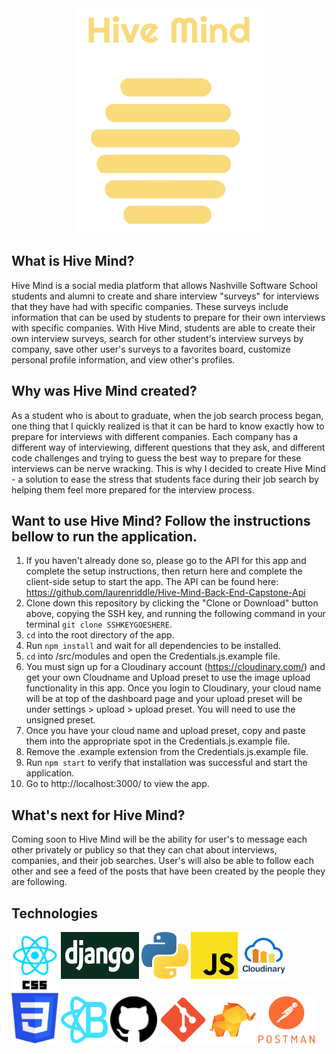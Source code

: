<div align="center"><img src="./Logo.png" alt="Logo" width="300" height="360" /></div>


## What is Hive Mind?
Hive Mind is a social media platform that allows Nashville Software School students and alumni to create and share interview "surveys" for interviews that they have had with specific companies. These surveys include information that can be used by students to prepare for their own interviews with specific companies. With Hive Mind, students are able to create their own interview surveys, search for other student's interview surveys by company, save other user's surveys to a favorites board, customize personal profile information, and view other's profiles. 

## Why was Hive Mind created?
As a student who is about to graduate, when the job search process began, one thing that I quickly realized is that it can be hard to know exactly how to prepare for interviews with different companies. Each company has a different way of interviewing, different questions that they ask, and different code challenges and trying to guess the best way to prepare for these interviews can be nerve wracking. This is why I decided to create Hive Mind - a solution to ease the stress that students face during their job search by helping them feel more prepared for the interview process.

## Want to use Hive Mind? Follow the instructions bellow to run the application.

1. If you haven't already done so, please go to the API for this app and complete the setup instructions, then return here and complete the client-side setup to start the app. The API can be found here: https://github.com/laurenriddle/Hive-Mind-Back-End-Capstone-Api
1. Clone down this repository by clicking the "Clone or Download" button above, copying the SSH key, and running the following command in your terminal `git clone SSHKEYGOESHERE`.
1. `cd` into the root directory of the app.
1. Run `npm install` and wait for all dependencies to be installed.
1. `cd` into /src/modules and open the Credentials.js.example file.
1. You must sign up for a Cloudinary account (https://cloudinary.com/) and get your own Cloudname and Upload preset to use the image upload functionality in this app. Once you login to Cloudinary, your cloud name will be at top of the dashboard page and your upload preset will be under settings > upload > upload preset. You will need to use the unsigned preset.  
1. Once you have your cloud name and upload preset, copy and paste them into the appropriate spot in the Credentials.js.example file.
1. Remove the .example extension from the Credentials.js.example file.
1. Run `npm start` to verify that installation was successful and start the application.
1. Go to http://localhost:3000/ to view the app. 

## What's next for Hive Mind?
Coming soon to Hive Mind will be the ability for user's to message each other privately or publicy so that they can chat about interviews, companies, and their job searches. User's will also be able to follow each other and see a feed of the posts that have been created by the people they are following. 

## Technologies 
<img src="./react.png" alt="Logo" width="75" height="75" /> <img src="./django.png" alt="Logo" width="125" height="75" /> <img src="./python.png" alt="Logo" width="75" height="75" /> <img src="./javascriptyellow.png" alt="Logo" width="75" height="75" /> <img src="./cloudinary.png" alt="Logo" width="75" height="75" /> <img src="./css3.png" alt="Logo" width="75" height="100" /> <img src="./reactBootstrap.svg" alt="Logo" width="75" height="75" /> <img src="./github.png" alt="Logo" width="75" height="75" /> <img src="./git.png" alt="Logo" width="75" height="75" /> <img src="./tableplus.png" alt="Logo" width="75" height="75" /> <img src="./postman.png" alt="Logo" width="90" height="75"/>
